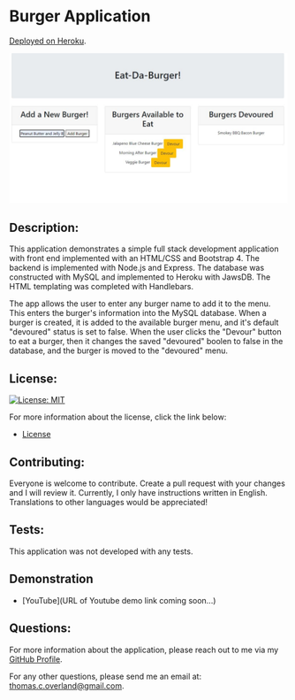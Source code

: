 # Burger Application

[Deployed on Heroku](https://tranquil-citadel-07940.herokuapp.com/).

![Screenshot of Application](https://github.com/TomOverland/Burger/blob/main/public/images/Demo.JPG)

## Description:

This application demonstrates a simple full stack development application with front end implemented with an HTML/CSS and Bootstrap 4.  The backend is implemented with Node.js and Express. The database was constructed with MySQL and implemented to Heroku with JawsDB. The HTML templating was completed with Handlebars.

The app allows the user to enter any burger name to add it to the menu. This enters the burger's information into the MySQL database. When a burger is created, it is added to the available burger menu, and it's default "devoured" status is set to false. When the user clicks the "Devour" button to eat a burger, then it changes the saved "devoured" boolen to false in the database, and the burger is moved to the "devoured" menu.

## License:

[![License: MIT](https://img.shields.io/badge/License-MIT-yellow.svg)](https://opensource.org/licenses/MIT)

For more information about the license, click the link below:

- [License](https://opensource.org/licenses/)

## Contributing:

Everyone is welcome to contribute. Create a pull request with your changes and I will review it. Currently, I only have instructions written in English. Translations to other languages would be appreciated!

## Tests:

This application was not developed with any tests.

## Demonstration

- [YouTube](URL of Youtube demo link coming soon...)

## Questions:

For more information about the application, please reach out to me via my [GitHub Profile](https://github.com/TomOverland).

For any other questions, please send me an email at: thomas.c.overland@gmail.com.
